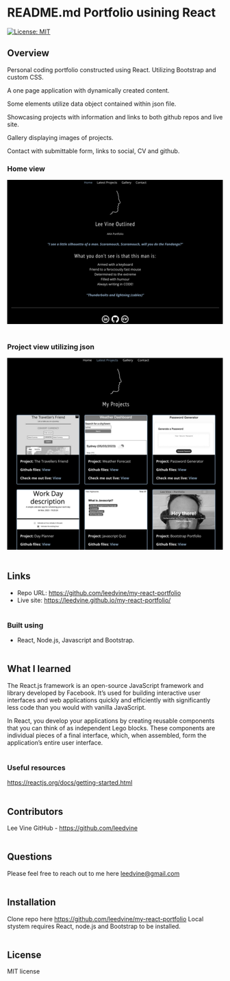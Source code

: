 # README.md Portfolio usining React

[![License: MIT](https://img.shields.io/badge/License-MIT-yellow.svg)](https://opensource.org/licenses/MIT)

## Overview
Personal coding portfolio constructed using React. Utilizing Bootstrap and custom CSS.

A one page application with dynamically created content.

Some elements utilize data object contained within json file.

Showcasing projects with information and links to both github repos and live site.

Gallery displaying images of projects.

Contact with submittable form, links to social, CV and github.

### Home view
![](./screenshots/screenshot-home.png)
<br><br>

### Project view utilizing json
![](./screenshots/screenshot-projects.png)
<br><br>

## Links
- Repo URL: https://github.com/leedvine/my-react-portfolio
- Live site: https://leedvine.github.io/my-react-portfolio/
<br><br>

### Built using
- React, Node.js, Javascript and Bootstrap.
<br><br>

## What I learned
The React.js framework is an open-source JavaScript framework and library developed by Facebook. It’s used for building interactive user interfaces and web applications quickly and efficiently with significantly less code than you would with vanilla JavaScript.

In React, you develop your applications by creating reusable components that you can think of as independent Lego blocks. These components are individual pieces of a final interface, which, when assembled, form the application’s entire user interface.   
<br>

### Useful resources
https://reactjs.org/docs/getting-started.html
<br><br>

## Contributors
Lee Vine
GitHub - https://github.com/leedvine
<br><br>

## Questions
Please feel free to reach out to me here leedvine@gmail.com
<br><br>

## Installation
Clone repo here https://github.com/leedvine/my-react-portfolio
Local stystem requires React, node.js and Bootstrap to be installed.
<br><br>

## License
MIT license


